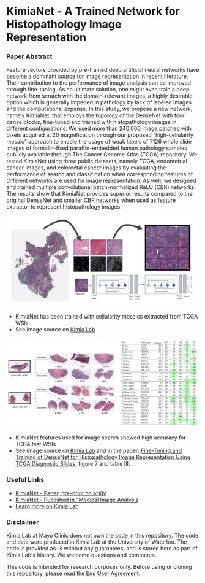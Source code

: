 # KimiaNet - A Trained Network for Histopathology Image Representation 
### Paper Abstract
Feature vectors provided by pre-trained deep artificial neural networks have become a dominant source for image representation in recent literature. Their contribution to the performance of image analysis can be improved through fine-tuning. As an ultimate solution, one might even train a deep network from scratch with the domain-relevant images, a highly desirable option which is generally impeded in pathology by lack of labeled images and the computational expense. In this study, we propose a new network, namely KimiaNet, that employs the topology of the DenseNet with four dense blocks, fine-tuned and trained with histopathology images in different configurations. We used more than 240,000 image patches with 
 pixels acquired at 20
 magnification through our proposed “high-cellularity mosaic” approach to enable the usage of weak labels of 7126 whole slide images of formalin-fixed paraffin-embedded human pathology samples publicly available through The Cancer Genome Atlas (TCGA) repository. We tested KimiaNet using three public datasets, namely TCGA, endometrial cancer images, and colorectal cancer images by evaluating the performance of search and classification when corresponding features of different networks are used for image representation. As well, we designed and trained multiple convolutional batch-normalized ReLU (CBR) networks. The results show that KimiaNet provides superior results compared to the original DenseNet and smaller CBR networks when used as feature extractor to represent histopathology images.

 [![KimiaNet has been trained with cellularity mosaics extracted from TCGA WSIs](image.png)](https://kimialab.uwaterloo.ca/kimia/index.php/data-and-code-2/kimia-net/)
 - KimiaNet has been trained with cellularity mosaics extracted from TCGA WSIs
 - See image source on [Kimia Lab](https://kimialab.uwaterloo.ca/kimia/index.php/data-and-code-2/kimia-net/)

 [![KimiaNet features used for image search showed high accuracy for TCGA test WSIs](image-1.png)](https://arxiv.org/pdf/2101.07903.pdf)
 - KimiaNet features used for image search showed high accuracy for TCGA test WSIs
 - See image source on [Kimia Lab](https://kimialab.uwaterloo.ca/kimia/index.php/data-and-code-2/kimia-net/) and in the paper: [Fine-Tuning and Training of DenseNet for Histopathology Image Representation Using TCGA Diagnostic Slides](https://arxiv.org/pdf/2101.07903.pdf), figure 7 and table III.

### Useful Links
- [KimiaNet - Paper, pre-print on arXiv](https://arxiv.org/abs/2101.07903)
- [KimiaNet - Published in "Medical Image Analysis](https://www.sciencedirect.com/science/article/pii/S1361841521000785)
- [Learn more on Kimia Lab](https://kimialab.uwaterloo.ca/kimia/index.php/data-and-code-2/kimia-net/)
### Disclaimer
Kimia Lab at Mayo Clinic does not own the code in this repository. The code and data were produced in Kimia Lab at the University of Waterloo. The code is provided as-is without any guarantees, and is stored here as part of Kimia Lab's history. We welcome questions and comments.

This code is intended for research purposes only. Before using or cloning this repository, please read the [End User Agreement](agreement.pdf).
